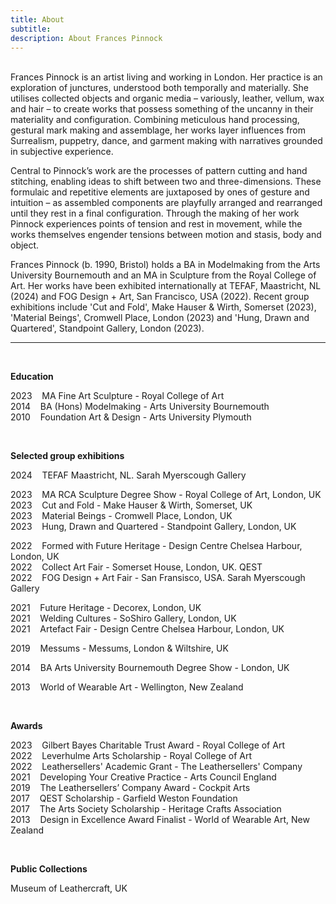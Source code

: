 ```yaml
---
title: About
subtitle: 
description: About Frances Pinnock
---
```



<br /> 
Frances Pinnock is an artist living and working in London. Her practice is an exploration of junctures, understood both temporally and materially. She utilises collected objects and organic media – variously, leather, vellum, wax and hair – to create works that possess something of the uncanny in their materiality and configuration. Combining meticulous hand processing, gestural mark making and assemblage, her works layer influences from Surrealism, puppetry, dance, and garment making with narratives grounded in subjective experience. 

Central to Pinnock’s work are the processes of pattern cutting and hand stitching, enabling ideas to shift between two and three-dimensions. These formulaic and repetitive elements are juxtaposed by ones of gesture and intuition – as assembled components are playfully arranged and rearranged until they rest in a final configuration. Through the making of her work Pinnock experiences points of tension and rest in movement, while the works themselves engender tensions between motion and stasis, body and object.

Frances Pinnock (b. 1990, Bristol) holds a BA in Modelmaking from the Arts University Bournemouth and an MA in Sculpture from the Royal College of Art. Her works have been exhibited internationally at TEFAF, Maastricht, NL (2024) and FOG Design + Art, San Francisco, USA (2022). Recent group exhibitions include 'Cut and Fold', Make Hauser & Wirth, Somerset (2023), 'Material Beings', Cromwell Place, London (2023) and 'Hung, Drawn and Quartered', Standpoint Gallery, London (2023). 

  _________________________________________________________________________________________________________                     
 

<br />

**Education**  

2023&nbsp;&nbsp;&nbsp; MA Fine Art Sculpture - Royal College of Art  
2014&nbsp;&nbsp;&nbsp; BA (Hons) Modelmaking - Arts University Bournemouth  
2010&nbsp;&nbsp;&nbsp; Foundation Art & Design - Arts University Plymouth  

<br />
 

**Selected group exhibitions** 

2024&nbsp;&nbsp;&nbsp; TEFAF Maastricht, NL. Sarah Myerscough Gallery  

2023&nbsp;&nbsp;&nbsp; MA RCA Sculpture Degree Show - Royal College of Art, London, UK  
2023&nbsp;&nbsp;&nbsp; Cut and Fold - Make Hauser & Wirth, Somerset, UK  
2023&nbsp;&nbsp;&nbsp; Material Beings - Cromwell Place, London, UK  
2023&nbsp;&nbsp;&nbsp; Hung, Drawn and Quartered - Standpoint Gallery, London, UK  

2022&nbsp;&nbsp;&nbsp; Formed with Future Heritage - Design Centre Chelsea Harbour, London, UK  
2022&nbsp;&nbsp;&nbsp; Collect Art Fair - Somerset House, London, UK. QEST  
2022&nbsp;&nbsp;&nbsp; FOG Design + Art Fair - San Fransisco, USA. Sarah Myerscough Gallery   

2021&nbsp;&nbsp;&nbsp; Future Heritage - Decorex, London, UK  
2021&nbsp;&nbsp;&nbsp; Welding Cultures - SoShiro Gallery, London, UK  
2021&nbsp;&nbsp;&nbsp; Artefact Fair - Design Centre Chelsea Harbour, London, UK  

2019&nbsp;&nbsp;&nbsp; Messums - Messums, London & Wiltshire, UK  

2014&nbsp;&nbsp;&nbsp; BA Arts University Bournemouth Degree Show - London, UK  

2013&nbsp;&nbsp;&nbsp; World of Wearable Art - Wellington, New Zealand  

<br /> 

  
**Awards** 

2023&nbsp;&nbsp;&nbsp; Gilbert Bayes Charitable Trust Award - Royal College of Art  
2022&nbsp;&nbsp;&nbsp; Leverhulme Arts Scholarship - Royal College of Art   
2022&nbsp;&nbsp;&nbsp; Leathersellers' Academic Grant - The Leathersellers' Company   
2021&nbsp;&nbsp;&nbsp; Developing Your Creative Practice - Arts Council England  
2019&nbsp;&nbsp;&nbsp; The Leathersellers’ Company Award - Cockpit Arts  
2017&nbsp;&nbsp;&nbsp; QEST Scholarship - Garfield Weston Foundation  
2017&nbsp;&nbsp;&nbsp; The Arts Society Scholarship - Heritage Crafts Association  
2013&nbsp;&nbsp;&nbsp; Design in Excellence Award Finalist - World of Wearable Art, New Zealand  

<br />   


**Public Collections** 

Museum of Leathercraft, UK  

<br />  











